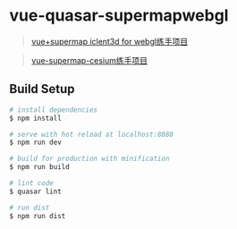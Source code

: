 # vue-quasar-supermapwebgl

> [vue+supermap iclent3d for webgl练手项目](http://support.supermap.com.cn:8090/webgl/)

> [vue-supermap-cesium练手项目](https://github.com/zouyaoji/vue-supermap-cesium)

## Build Setup

``` bash
# install dependencies
$ npm install

# serve with hot reload at localhost:8888
$ npm run dev

# build for production with minification
$ npm run build

# lint code
$ quasar lint

# run dist
$ npm run dist
```
